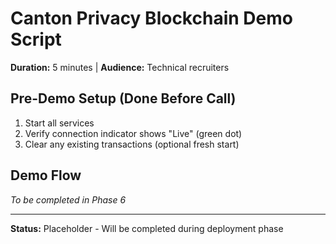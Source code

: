 # Canton Privacy Blockchain Demo Script

**Duration:** 5 minutes | **Audience:** Technical recruiters

## Pre-Demo Setup (Done Before Call)

1. Start all services
2. Verify connection indicator shows "Live" (green dot)
3. Clear any existing transactions (optional fresh start)

## Demo Flow

*To be completed in Phase 6*

---

**Status:** Placeholder - Will be completed during deployment phase

